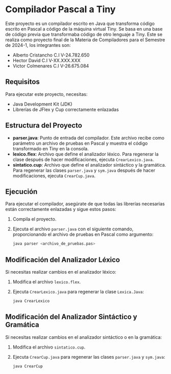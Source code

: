 # Compilador Pascal a Tiny

Este proyecto es un compilador escrito en Java que transforma código escrito en Pascal a código de la máquina virtual Tiny. Se basa en una base de código previa que transformaba código de otro lenguaje a Tiny.
Este se realiza como proyecto final de la Materia de Compiladores para el Semestre de 2024-1, los integrantes son:

- Alberto Cristancho C.I V-24.782.650
- Hector David C.I V-XX.XXX.XXX
- Victor Colmenares C.I V-26.675.084

## Requisitos

Para ejecutar este proyecto, necesitas:

- Java Development Kit (JDK)
- Librerías de JFlex y Cup correctamente enlazadas

## Estructura del Proyecto

- **parser.java**: Punto de entrada del compilador. Este archivo recibe como parámetro un archivo de pruebas en Pascal y muestra el código transformado en Tiny en la consola.
- **lexico.flex**: Archivo que define el analizador léxico. Para regenerar la clase después de hacer modificaciones, ejecuta `CrearLexico.java`.
- **sintatico.cup**: Archivo que define el analizador sintáctico y la gramática. Para regenerar las clases `parser.java` y `sym.java` después de hacer modificaciones, ejecuta `CrearCup.java`.

## Ejecución

Para ejecutar el compilador, asegúrate de que todas las librerías necesarias están correctamente enlazadas y sigue estos pasos:

1. Compila el proyecto.
2. Ejecuta el archivo `parser.java` con el siguiente comando, proporcionando el archivo de pruebas en Pascal como argumento:

   ```sh
   java parser <archivo_de_pruebas.pas>
   
## Modificación del Analizador Léxico

Si necesitas realizar cambios en el analizador léxico:

1. Modifica el archivo `lexico.flex`.
2. Ejecuta `CrearLexico.java` para regenerar la clase `Lexica.Java`:

   ```sh
   java CrearLexico
   

## Modificación del Analizador Sintáctico y Gramática

Si necesitas realizar cambios en el analizador sintáctico o en la gramática:

1. Modifica el archivo `sintatico.cup`.
2. Ejecuta `CrearCup.java` para regenerar las clases `parser.java` y `sym.java`:

   ```sh
   java CrearCup

